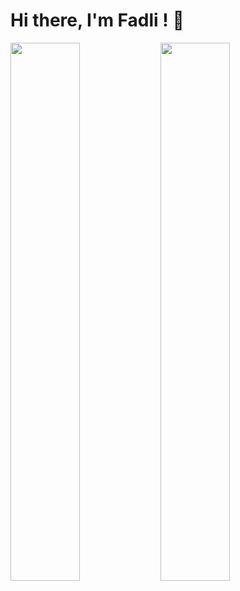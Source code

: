 # Hi there, I'm Fadli ! 👋

<img align='left' width='47%' src = "https://github-readme-stats.vercel.app/api?username=fadlinaufal06&show_icons=true&theme=radical"/>
<img align='left' width='47%' src = "https://github-readme-stats.vercel.app/api/top-langs/?username=fadlinaufal06&layout=compact"/>

